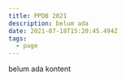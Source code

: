 ```yaml
---
title: PPDB 2021
description: belum ada
date: 2021-07-18T15:20:45.494Z
tags:
  - page
---
```

belum ada kontent